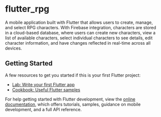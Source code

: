# flutter_rpg

A mobile application built with Flutter that allows users to create, manage, and select RPG characters. With Firebase integration, characters are stored in a cloud-based database, where users can create new characters, view a list of available characters, select individual characters to see details, edit character information, and have changes reflected in real-time across all devices.

## Getting Started

A few resources to get you started if this is your first Flutter project:

- [Lab: Write your first Flutter app](https://docs.flutter.dev/get-started/codelab)
- [Cookbook: Useful Flutter samples](https://docs.flutter.dev/cookbook)

For help getting started with Flutter development, view the
[online documentation](https://docs.flutter.dev/), which offers tutorials,
samples, guidance on mobile development, and a full API reference.
